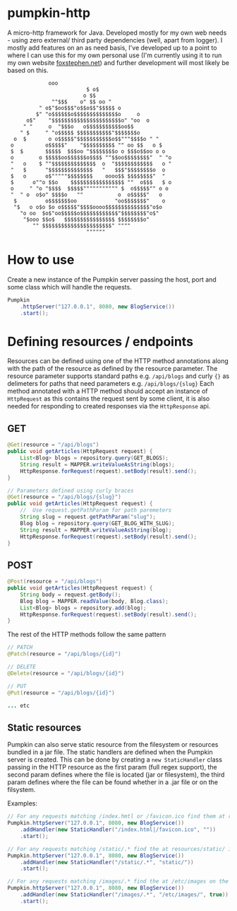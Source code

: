 # pumpkin-http

A micro-http framework for Java. Developed mostly for my own web needs - using zero external/ third party dependencies (well, apart from logger). I mostly add features on an as need basis, I've developed up to a point to where I can use this for my own personal use   (I'm currently using it to run my own website [foxstephen.net](foxstephen.net)) and further development will most likely be based on this.

                 ooo
                             $ o$
                            o $$
                  ""$$$    o" $$ oo "
              " o$"$oo$$$"o$$o$$"$$$$$ o
             $" "o$$$$$$o$$$$$$$$$$$$$$o     o
          o$"    "$$$$$$$$$$$$$$$$$$$$$$o" "oo  o
         " "     o  "$$$o   o$$$$$$$$$$$oo$$
        " $     " "o$$$$$ $$$$$$$$$$$"$$$$$$$o
      o  $       o o$$$$$"$$$$$$$$$$$o$$"""$$$$o " "
     o          o$$$$$"    "$$$$$$$$$$ "" oo $$   o $
     $  $       $$$$$  $$$oo "$$$$$$$$o o $$$o$$oo o o
     o        o $$$$$oo$$$$$$o$$$$ ""$$oo$$$$$$$$"  " "o
     "   o    $ ""$$$$$$$$$$$$$$  o  "$$$$$$$$$$$$   o "
     "   $      "$$$$$$$$$$$$$$   "   $$$"$$$$$$$$o  o
     $   o      o$"""""$$$$$$$$    oooo$$ $$$$$$$$"  "
     $      o""o $$o    $$$$$$$$$$$$$$$$$ ""  o$$$   $ o
     o     " "o "$$$$  $$$$$""""""""""" $  o$$$$$"" o o
     "  " o  o$o" $$$$o   ""           o  o$$$$$"   o
      $         o$$$$$$$oo            "oo$$$$$$$"    o
      "$   o o$o $o o$$$$$"$$$$oooo$$$$$$$$$$$$$$"o$o
        "o oo  $o$"oo$$$$$o$$$$$$$$$$$$"$$$$$$$$"o$"
         "$ooo $$o$   $$$$$$$$$$$$$$$$ $$$$$$$$o"
            "" $$$$$$$$$$$$$$$$$$$$$$" """"
                             """"""


# How to use

Create a new instance of the Pumpkin server passing the host, port and some class which will handle the requests.

```java
Pumpkin
    .httpServer("127.0.0.1", 8080, new BlogService())
    .start();
```   
        

# Defining resources / endpoints
Resources can be defined using one of the HTTP method annotations along with the path of the resource as defined by the resource parameter. The resource parameter supports standard paths e.g. `/api/blogs` and curly `{}` as delimeters for paths that need parameters e.g. `/api/blogs/{slug}` Each method annotated with a HTTP method should accept an instance of `HttpRequest` as this contains the request sent by some client, it is also needed for responding to created responses via the `HttpResponse` api. 

## GET

```java
@Get(resource = "/api/blogs")
public void getArticles(HttpRequest request) {
    List<Blog> blogs = repository.query(GET_BLOGS);
    String result = MAPPER.writeValueAsString(blogs);
    HttpResponse.forRequest(request).setBody(result).send();
}

// Parameters defined using curly braces 
@Get(resource = "/api/blogs/{slug}")
public void getArticles(HttpRequest request) {
    //  Use request.getPathParam for path paremeters
    String slug = request.getPathParam("slug");
    Blog blog = repository.query(GET_BLOG_WITH_SLUG);
    String result = MAPPER.writeValueAsString(blog);
    HttpResponse.forRequest(request).setBody(result).send();
}
```


## POST

```java
@Post(resource = "/api/blogs")
public void getArticles(HttpRequest request) {
    String body = request.getBody();
    Blog blog = MAPPER.readValue(body, Blog.class);
    List<Blog> blogs = repository.add(blog);
    HttpResponse.forRequest(request).setBody(result).send();
}
```

The rest of the HTTP methods follow the same pattern

```java
// PATCH
@Patch(resource = "/api/blogs/{id}")

// DELETE
@Delete(resource = "/api/blogs/{id}")

// PUT
@Put(resource = "/api/blogs/{id}")

... etc
```

## Static resources

Pumpkin can also serve static resource from the filesystem or resources bundled in a jar file. The static handlers are defined when the Pumpkin server is created. This can be done by creating a `new StaticHandler` class passing in the HTTP resource as the first param (full regex support), the second param defines where the file is located (jar or filesystem), the third param defines where the file can be found whether in a .jar file or on the filsystem. 

Examples:

```java
// For any requests matching /index.hmtl or /favicon.ico find them at resources/ in the .jar file.
Pumpkin.httpServer("127.0.0.1", 8080, new BlogService())
    .addHandler(new StaticHandler("/index.html|/favicon.ico", ""))
    .start();
```

```java
// For any requests matching /static/.* find the at resources/static/ in the .jar file.
Pumpkin.httpServer("127.0.0.1", 8080, new BlogService())
    .addHandler(new StaticHandler("/static/.*", "static/"))
    .start();
```

```java
// For any requests matching /images/.* find the at /etc/images on the filesystem.
Pumpkin.httpServer("127.0.0.1", 8080, new BlogService())
    .addHandler(new StaticHandler("/images/.*", "/etc/images/", true)) 
    .start();
```


